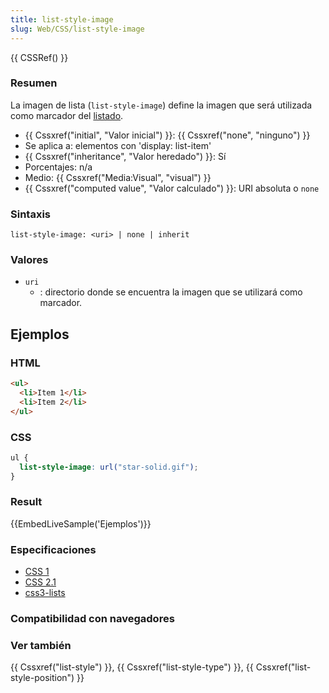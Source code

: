 ```yaml
---
title: list-style-image
slug: Web/CSS/list-style-image
---
```


{{ CSSRef() }}

### Resumen

La imagen de lista (`list-style-image`) define la imagen que será utilizada como marcador del [listado](/es/HTML/Element/li).

- {{ Cssxref("initial", "Valor inicial") }}: {{ Cssxref("none", "ninguno") }}
- Se aplica a: elementos con 'display: list-item'
- {{ Cssxref("inheritance", "Valor heredado") }}: Sí
- Porcentajes: n/a
- Medio: {{ Cssxref("Media:Visual", "visual") }}
- {{ Cssxref("computed value", "Valor calculado") }}: URI absoluta o `none`

### Sintaxis

```
list-style-image: <uri> | none | inherit
```

### Valores

- `uri`
  - : directorio donde se encuentra la imagen que se utilizará como marcador.

## Ejemplos

### HTML

```html
<ul>
  <li>Item 1</li>
  <li>Item 2</li>
</ul>
```

### CSS

```css
ul {
  list-style-image: url("star-solid.gif");
}
```

### Result

{{EmbedLiveSample('Ejemplos')}}

### Especificaciones

- [CSS 1](http://www.w3.org/TR/CSS1#list-style-image)
- [CSS 2.1](http://www.w3.org/TR/CSS21/generate.html#propdef-list-style-image)
- [css3-lists](http://www.w3.org/TR/css3-lists/#list-style-image)

### Compatibilidad con navegadores

### Ver también

{{ Cssxref("list-style") }}, {{ Cssxref("list-style-type") }}, {{ Cssxref("list-style-position") }}
